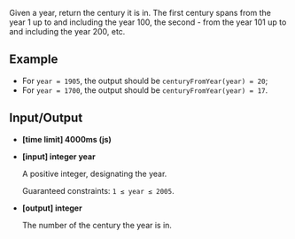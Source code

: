 Given a year, return the century it is in. The first century spans from the year 1 up to and including the year 100, the second - from the year 101 up to and including the year 200, etc.

## Example

* For `year = 1905`, the output should be
`centuryFromYear(year) = 20`;
* For `year = 1700`, the output should be
`centuryFromYear(year) = 17`.

## Input/Output

* **[time limit] 4000ms (js)**
* **[input] integer year**

  A positive integer, designating the year.

  Guaranteed constraints:
  `1 ≤ year ≤ 2005`.

* **[output] integer**

  The number of the century the year is in.